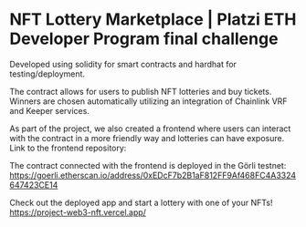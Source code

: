 # NFT Lottery Marketplace | Platzi ETH Developer Program final challenge

Developed using solidity for smart contracts and hardhat for testing/deployment.

The contract allows for users to publish NFT lotteries and buy tickets. Winners are chosen automatically utilizing an integration of Chainlink VRF and Keeper services.

As part of the project, we also created a frontend where users can interact with the contract in a more friendly way and lotteries can have exposure. Link to the frontend repository: 

The contract connected with the frontend is deployed in the Görli testnet: https://goerli.etherscan.io/address/0xEDcF7b2B1aF812FF9Af468FC4A3324647423CE14

Check out the deployed app and start a lottery with one of your NFTs! https://project-web3-nft.vercel.app/ 
